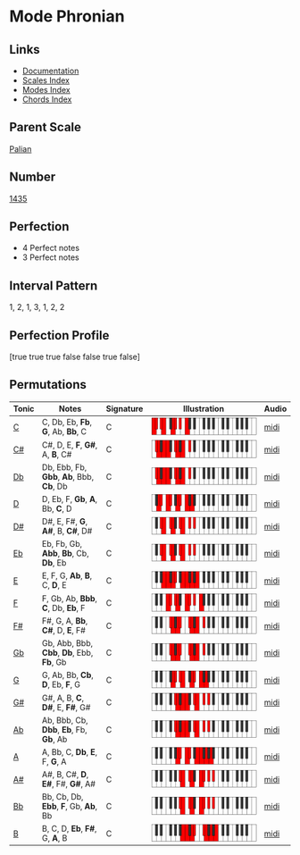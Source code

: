 # Mode Phronian

## Links

- [Documentation](index.md)
- [Scales Index](Scales.md)
- [Modes Index](Modes.md)
- [Chords Index](Chords.md)

## Parent Scale

[Palian](ScalePalian.md)

## Number

[1435](https://ianring.com/musictheory/scales/1435)

## Perfection

- 4 Perfect notes
- 3 Perfect notes

## Interval Pattern

1, 2, 1, 3, 1, 2, 2

## Perfection Profile

[true true true false false true false]

## Permutations

| Tonic | Notes | Signature | Illustration | Audio |
|-------|-------|-----------|--------------|-------|
| [C](ModeCNaturalPhronian.md) | C, Db, Eb, **Fb**, **G**, Ab, **Bb**, C | C | ![CNaturalPhronian](ModeCNaturalPhronian.png) | [midi](https://github.com/edipermadi/music/blob/main/docs/ModeCNaturalPhronian.mid?raw=true) |
| [C#](ModeCSharpPhronian.md) | C#, D, E, **F**, **G#**, A, **B**, C# | C | ![CSharpPhronian](ModeCSharpPhronian.png) | [midi](https://github.com/edipermadi/music/blob/main/docs/ModeCSharpPhronian.mid?raw=true) |
| [Db](ModeDFlatPhronian.md) | Db, Ebb, Fb, **Gbb**, **Ab**, Bbb, **Cb**, Db | C | ![DFlatPhronian](ModeDFlatPhronian.png) | [midi](https://github.com/edipermadi/music/blob/main/docs/ModeDFlatPhronian.mid?raw=true) |
| [D](ModeDNaturalPhronian.md) | D, Eb, F, **Gb**, **A**, Bb, **C**, D | C | ![DNaturalPhronian](ModeDNaturalPhronian.png) | [midi](https://github.com/edipermadi/music/blob/main/docs/ModeDNaturalPhronian.mid?raw=true) |
| [D#](ModeDSharpPhronian.md) | D#, E, F#, **G**, **A#**, B, **C#**, D# | C | ![DSharpPhronian](ModeDSharpPhronian.png) | [midi](https://github.com/edipermadi/music/blob/main/docs/ModeDSharpPhronian.mid?raw=true) |
| [Eb](ModeEFlatPhronian.md) | Eb, Fb, Gb, **Abb**, **Bb**, Cb, **Db**, Eb | C | ![EFlatPhronian](ModeEFlatPhronian.png) | [midi](https://github.com/edipermadi/music/blob/main/docs/ModeEFlatPhronian.mid?raw=true) |
| [E](ModeENaturalPhronian.md) | E, F, G, **Ab**, **B**, C, **D**, E | C | ![ENaturalPhronian](ModeENaturalPhronian.png) | [midi](https://github.com/edipermadi/music/blob/main/docs/ModeENaturalPhronian.mid?raw=true) |
| [F](ModeFNaturalPhronian.md) | F, Gb, Ab, **Bbb**, **C**, Db, **Eb**, F | C | ![FNaturalPhronian](ModeFNaturalPhronian.png) | [midi](https://github.com/edipermadi/music/blob/main/docs/ModeFNaturalPhronian.mid?raw=true) |
| [F#](ModeFSharpPhronian.md) | F#, G, A, **Bb**, **C#**, D, **E**, F# | C | ![FSharpPhronian](ModeFSharpPhronian.png) | [midi](https://github.com/edipermadi/music/blob/main/docs/ModeFSharpPhronian.mid?raw=true) |
| [Gb](ModeGFlatPhronian.md) | Gb, Abb, Bbb, **Cbb**, **Db**, Ebb, **Fb**, Gb | C | ![GFlatPhronian](ModeGFlatPhronian.png) | [midi](https://github.com/edipermadi/music/blob/main/docs/ModeGFlatPhronian.mid?raw=true) |
| [G](ModeGNaturalPhronian.md) | G, Ab, Bb, **Cb**, **D**, Eb, **F**, G | C | ![GNaturalPhronian](ModeGNaturalPhronian.png) | [midi](https://github.com/edipermadi/music/blob/main/docs/ModeGNaturalPhronian.mid?raw=true) |
| [G#](ModeGSharpPhronian.md) | G#, A, B, **C**, **D#**, E, **F#**, G# | C | ![GSharpPhronian](ModeGSharpPhronian.png) | [midi](https://github.com/edipermadi/music/blob/main/docs/ModeGSharpPhronian.mid?raw=true) |
| [Ab](ModeAFlatPhronian.md) | Ab, Bbb, Cb, **Dbb**, **Eb**, Fb, **Gb**, Ab | C | ![AFlatPhronian](ModeAFlatPhronian.png) | [midi](https://github.com/edipermadi/music/blob/main/docs/ModeAFlatPhronian.mid?raw=true) |
| [A](ModeANaturalPhronian.md) | A, Bb, C, **Db**, **E**, F, **G**, A | C | ![ANaturalPhronian](ModeANaturalPhronian.png) | [midi](https://github.com/edipermadi/music/blob/main/docs/ModeANaturalPhronian.mid?raw=true) |
| [A#](ModeASharpPhronian.md) | A#, B, C#, **D**, **E#**, F#, **G#**, A# | C | ![ASharpPhronian](ModeASharpPhronian.png) | [midi](https://github.com/edipermadi/music/blob/main/docs/ModeASharpPhronian.mid?raw=true) |
| [Bb](ModeBFlatPhronian.md) | Bb, Cb, Db, **Ebb**, **F**, Gb, **Ab**, Bb | C | ![BFlatPhronian](ModeBFlatPhronian.png) | [midi](https://github.com/edipermadi/music/blob/main/docs/ModeBFlatPhronian.mid?raw=true) |
| [B](ModeBNaturalPhronian.md) | B, C, D, **Eb**, **F#**, G, **A**, B | C | ![BNaturalPhronian](ModeBNaturalPhronian.png) | [midi](https://github.com/edipermadi/music/blob/main/docs/ModeBNaturalPhronian.mid?raw=true) |
